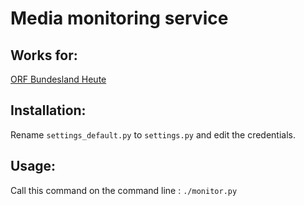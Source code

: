 # Media monitoring service

## Works for:
[ORF Bundesland Heute](https://tvthek.orf.at/profile/Vorarlberg-heute/70024)

## Installation:
Rename `settings_default.py` to `settings.py` and edit the credentials.

## Usage:
Call this command on the command line : `./monitor.py`